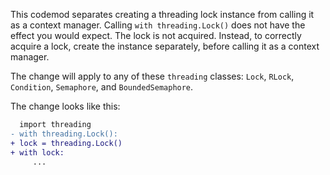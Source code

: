 This codemod separates creating a threading lock instance from calling it as a context manager. Calling `with threading.Lock()` does not have the effect you would expect. The lock is not acquired. Instead, to correctly acquire a lock, create the instance separately, before calling it as a context manager.

The change will apply to any of these `threading` classes: `Lock`, `RLock`, `Condition`, `Semaphore`, and `BoundedSemaphore`.

The change looks like this:

```diff
  import threading
- with threading.Lock():
+ lock = threading.Lock()
+ with lock:
     ...
```
